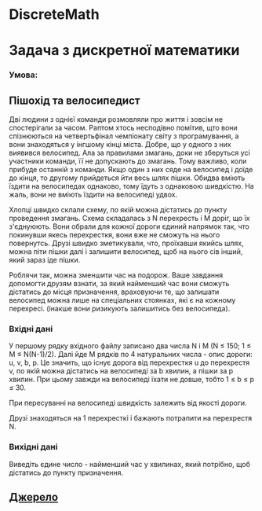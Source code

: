 # DiscreteMath
# Задача з дискретної математики

### Умова: 

## Пішохід та велосипедист

Дві людини з однієї команди розмовляли про життя і зовсім не спостерігали за часом. Раптом хтось несподівно помітив, щто вони спізнюються на четвертьфінал чемпіонату світу з програмування, а вони знаходяться у інгшому кінці міста. Добре, що у одного з них виявився велосипед. Ала за правилами змагань, доки не зберуться усі участники команди, її не допускають до змагань. Тому важливо, коли прибуде останній з команди. Якщо один з них сяде на велосипед і доїде до кінця, то другому прийдеться йти весь шлях пішки. Обидва вміють їздити на велосипедах однаково, тому їдуть з однаковою шивдкістю. На жаль, вони не вміють їздити на велосипеді удвох.

Хлопці швидко склали схему, по якій можна дістатись до пункту проведення змагань. Схема складалась з N перехресть і M доріг, що їх з'єднуюють. Вони обрали для кожної дороги єдиний напрямок так, что покинувши якесь перехресткя, вони вже не сможуть на нього повернутсь. Друзі швидко зметикували, что, проїхавши якийсь шлях, можна піти пішки далі і залишити велосипед, щоб на нього сів інший, який зараз іде пішки.

Роблячи так, можна зменшити час на подорож. Ваше завдання допомогти друзям взнати, за який найменший час вони сможуть дістатись до місця призначення, враховуючи те, що залишати велосипед можна лише на спеціальних стоянках, які є на кожному перехресі. (інакше вони ризикують залишитись без велосипеда).

### Вхідні дані

У першому рядку вхідного файлу записано два числа N і M (N ≤ 150; 1 ≤ M ≤ N(N-1)/2). Далі йде M рядків по 4 натуральних числа - опис дороги: u, v, b, p. Це значить, що існує дорога від перехресткя u до перехрестя v, по якій можна дістатись на велосипеді за b хвилин, а пішки за p хвилин. При цьому завжди на велосипеді їхати не довше, тобто 1 ≤ b ≤ p ≤ 30.

При пересуванні на велосипеді швидкість залежить від якості дороги.

Друзі знаходяться на 1 перехресткі і бажають потрапити на перехрестя N.

### Вихідні дані

Виведіть єдине число - найменший час у хвилинах, який потрібно, щоб дістатись до пункту призначення.

## [Джерело](https://www.e-olymp.com/uk/problems/1754)

